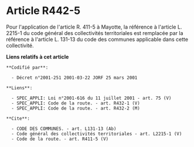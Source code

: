 # Article R442-5

Pour l'application de l'article R. 411-5 à Mayotte, la référence à l'article L. 2215-1 du code général des collectivités
territoriales est remplacée par la référence à l'article L. 131-13 du code des communes applicable dans cette collectivité.

**Liens relatifs à cet article**

	**Codifié par**:

	  - Décret n°2001-251 2001-03-22 JORF 25 mars 2001

	**Liens**:

	  - SPEC_APPLI: Loi n°2001-616 du 11 juillet 2001 - art. 75 (V)
	  - SPEC_APPLI: Code de la route. - art. R432-1 (V)
	  - SPEC_APPLI: Code de la route. - art. R432-2 (M)

	**Cite**:

	  - CODE DES COMMUNES. - art. L131-13 (Ab)
	  - Code général des collectivités territoriales - art. L2215-1 (V)
	  - Code de la route. - art. R411-5 (V)
